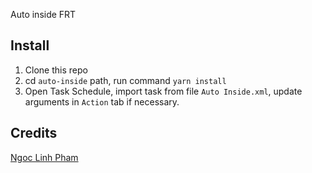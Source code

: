 Auto inside FRT

## Install
1. Clone this repo
2. cd `auto-inside` path, run command `yarn install`
3. Open Task Schedule, import task from file `Auto Inside.xml`, update arguments in `Action` tab if necessary.

## Credits
[Ngoc Linh Pham](https://github.com/pnlinh)
